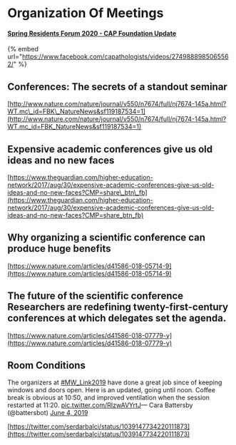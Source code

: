 # Organization Of Meetings

#### [Spring Residents Forum 2020 - CAP Foundation Update](https://www.facebook.com/capathologists/videos/2749888985065562/)

{% embed url="https://www.facebook.com/capathologists/videos/2749888985065562/" %}



## 

## Conferences: The secrets of a standout seminar

[http://www.nature.com/nature/journal/v550/n7674/full/nj7674-145a.html?WT.mc\_id=FBK\_NatureNews&sf119187534=1](http://www.nature.com/nature/journal/v550/n7674/full/nj7674-145a.html?WT.mc_id=FBK_NatureNews&sf119187534=1)

## Expensive academic conferences give us old ideas and no new faces

[https://www.theguardian.com/higher-education-network/2017/aug/30/expensive-academic-conferences-give-us-old-ideas-and-no-new-faces?CMP=share\_btn\_fb](https://www.theguardian.com/higher-education-network/2017/aug/30/expensive-academic-conferences-give-us-old-ideas-and-no-new-faces?CMP=share_btn_fb)

## Why organizing a scientific conference can produce huge benefits

[https://www.nature.com/articles/d41586-018-05714-9](https://www.nature.com/articles/d41586-018-05714-9)

## The future of the scientific conference Researchers are redefining twenty-first-century conferences at which delegates set the agenda.

[https://www.nature.com/articles/d41586-018-07779-y](https://www.nature.com/articles/d41586-018-07779-y)

## Room Conditions

The organizers at [\#MW\_Link2019](https://twitter.com/hashtag/MW_Link2019?src=hash&ref_src=twsrc%5Etfw) have done a great job since of keeping windows and doors open. Here is an updated, going until noon. Coffee break is obvious at 10:50, and improved ventilation when the session restarted at 11:20. [pic.twitter.com/RIzwAVYrtJ](https://t.co/RIzwAVYrtJ)— Cara Battersby \(@battersbot\) [June 4, 2019](https://twitter.com/battersbot/status/1135927295473004544?ref_src=twsrc%5Etfw)

[https://twitter.com/serdarbalci/status/1039147734220111873](https://twitter.com/serdarbalci/status/1039147734220111873)

